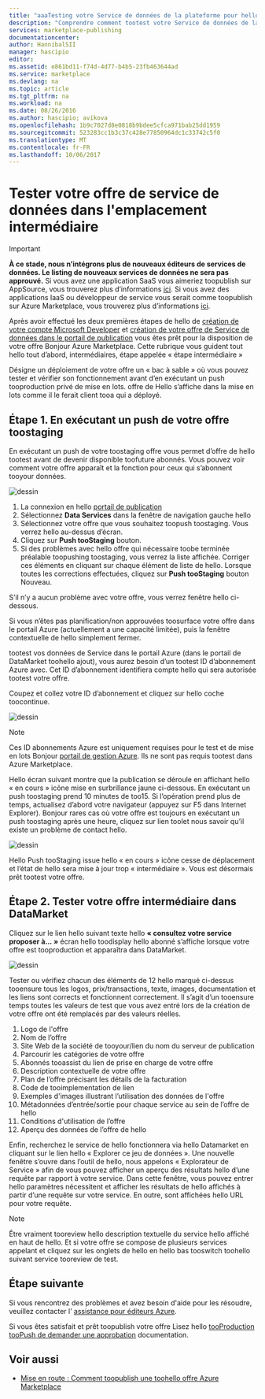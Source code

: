 ```yaml
---
title: "aaaTesting votre Service de données de la plateforme pour hello Marketplace | Documents Microsoft"
description: "Comprendre comment tootest votre Service de données de la plateforme pour hello Azure Marketplace."
services: marketplace-publishing
documentationcenter: 
author: HannibalSII
manager: hascipio
editor: 
ms.assetid: e861bd11-f74d-4d77-b4b5-23fb463644ad
ms.service: marketplace
ms.devlang: na
ms.topic: article
ms.tgt_pltfrm: na
ms.workload: na
ms.date: 08/26/2016
ms.author: hascipio; avikova
ms.openlocfilehash: 1b9c7027d8e0818b9bdee5cfca971bab25dd1959
ms.sourcegitcommit: 523283cc1b3c37c428e77850964dc1c33742c5f0
ms.translationtype: MT
ms.contentlocale: fr-FR
ms.lasthandoff: 10/06/2017
---
```

# <a name="testing-your-data-service-offer-in-staging"></a>Tester votre offre de service de données dans l'emplacement intermédiaire
> [!IMPORTANT]
> **À ce stade, nous n’intégrons plus de nouveaux éditeurs de services de données. Le listing de nouveaux services de données ne sera pas approuvé.** Si vous avez une application SaaS vous aimeriez toopublish sur AppSource, vous trouverez plus d’informations [ici](https://appsource.microsoft.com/partners). Si vous avez des applications IaaS ou développeur de service vous serait comme toopublish sur Azure Marketplace, vous trouverez plus d’informations [ici](https://azure.microsoft.com/marketplace/programs/certified/).
> 
> 

Après avoir effectué les deux premières étapes de hello de [création de votre compte Microsoft Developer](marketplace-publishing-accounts-creation-registration.md) et [création de votre offre de Service de données dans le portail de publication](marketplace-publishing-data-service-creation.md) vous êtes prêt pour la disposition de votre offre Bonjour Azure Marketplace. Cette rubrique vous guident tout hello tout d’abord, intermédiaires, étape appelée « étape intermédiaire »

Désigne un déploiement de votre offre un « bac à sable » où vous pouvez tester et vérifier son fonctionnement avant d’en exécutant un push tooproduction privé de mise en lots. offre de Hello s’affiche dans la mise en lots comme il le ferait client tooa qui a déployé.

## <a name="step-1-pushing-your-offer-toostaging"></a>Étape 1. En exécutant un push de votre offre toostaging
En exécutant un push de votre toostaging offre vous permet d’offre de hello tootest avant de devenir disponible toofuture abonnés.  Vous pouvez voir comment votre offre apparaît et la fonction pour ceux qui s’abonnent tooyour données.  

  ![dessin](media/marketplace-publishing-data-service-test-in-staging/step-1.1.png)

1. La connexion en hello [portail de publication](https://publish.windowsazure.com)
2. Sélectionnez **Data Services** dans la fenêtre de navigation gauche hello
3. Sélectionnez votre offre que vous souhaitez toopush toostaging. Vous verrez hello au-dessus d’écran.
4. Cliquez sur **Push tooStaging** bouton.  
5. Si des problèmes avec hello offre qui nécessaire toobe terminée préalable toopushing toostaging, vous verrez la liste affichée.  Corriger ces éléments en cliquant sur chaque élément de liste de hello. Lorsque toutes les corrections effectuées, cliquez sur **Push tooStaging** bouton Nouveau.

S’il n’y a aucun problème avec votre offre, vous verrez fenêtre hello ci-dessous.  

Si vous n’êtes pas planification/non approuvées toosurface votre offre dans le portail Azure (actuellement a une capacité limitée), puis la fenêtre contextuelle de hello simplement fermer.

tootest vos données de Service dans le portail Azure (dans le portail de DataMarket toohello ajout), vous aurez besoin d’un tootest ID d’abonnement Azure avec.  Cet ID d’abonnement identifiera compte hello qui sera autorisée tootest votre offre.  

Coupez et collez votre ID d’abonnement et cliquez sur hello coche toocontinue.

  ![dessin](media/marketplace-publishing-data-service-test-in-staging/step-1.2.png)

> [!NOTE]
> Ces ID abonnements Azure est uniquement requises pour le test et de mise en lots Bonjour [portail de gestion Azure](https://manage.windowsazure.com). Ils ne sont pas requis tootest dans Azure Marketplace.
> 
> 

Hello écran suivant montre que la publication se déroule en affichant hello « en cours » icône mise en surbrillance jaune ci-dessous. En exécutant un push toostaging prend 10 minutes de too15.  Si l’opération prend plus de temps, actualisez d’abord votre navigateur (appuyez sur F5 dans Internet Explorer).  Bonjour rares cas où votre offre est toujours en exécutant un push toostaging après une heure, cliquez sur lien toolet nous savoir qu’il existe un problème de contact hello.

  ![dessin](media/marketplace-publishing-data-service-test-in-staging/step-1.3.png)

Hello Push tooStaging issue hello « en cours » icône cesse de déplacement et l’état de hello sera mise à jour trop « intermédiaire ».  Vous est désormais prêt tootest votre offre.  

## <a name="step-2-test-your-staged-offer-in-datamarket"></a>Étape 2. Tester votre offre intermédiaire dans DataMarket
Cliquez sur le lien hello suivant texte hello **« consultez votre service proposer à... »** écran hello toodisplay hello abonné s’affiche lorsque votre offre est tooproduction et apparaîtra dans DataMarket.

  ![dessin](media/marketplace-publishing-data-service-test-in-staging/step-2.2.png)

Tester ou vérifiez chacun des éléments de 12 hello marqué ci-dessus tooensure tous les logos, prix/transactions, texte, images, documentation et les liens sont corrects et fonctionnent correctement.  Il s’agit d’un tooensure temps toutes les valeurs de test que vous avez entré lors de la création de votre offre ont été remplacés par des valeurs réelles.

1. Logo de l'offre
2. Nom de l’offre
3. Site Web de la société de tooyour/lien du nom du serveur de publication
4. Parcourir les catégories de votre offre
5. Abonnés tooassist du lien de prise en charge de votre offre
6. Description contextuelle de votre offre
7. Plan de l’offre précisant les détails de la facturation
8. Code de tooimplementation de lien
9. Exemples d'images illustrant l’utilisation des données de l'offre
10. Métadonnées d’entrée/sortie pour chaque service au sein de l’offre de hello
11. Conditions d'utilisation de l’offre
12. Aperçu des données de l’offre de hello

Enfin, recherchez le service de hello fonctionnera via hello Datamarket en cliquant sur le lien hello « Explorer ce jeu de données ».  Une nouvelle fenêtre s’ouvre dans l’outil de hello, nous appelons « Explorateur de Service » afin de vous pouvez afficher un aperçu des résultats hello d’une requête par rapport à votre service.  Dans cette fenêtre, vous pouvez entrer hello paramètres nécessitent et afficher les résultats de hello affichés à partir d’une requête sur votre service.   En outre, sont affichées hello URL pour votre requête.  

> [!NOTE]
> Être vraiment tooreview hello description textuelle du service hello affiché en haut de hello.  Et si votre offre se compose de plusieurs services appelant et cliquez sur les onglets de hello en hello bas tooswitch toohello suivant service tooreview de test.
> 
> 

## <a name="next-step"></a>Étape suivante
Si vous rencontrez des problèmes et avez besoin d'aide pour les résoudre, veuillez contacter l’ [assistance pour éditeurs Azure](http://go.microsoft.com/fwlink/?LinkId=272975).

Si vous êtes satisfait et prêt toopublish votre offre Lisez hello [tooProduction tooPush de demander une approbation](marketplace-publishing-push-to-production.md) documentation.

## <a name="see-also"></a>Voir aussi
* [Mise en route : Comment toopublish une toohello offre Azure Marketplace](marketplace-publishing-getting-started.md)

